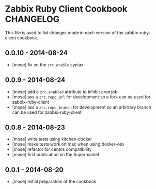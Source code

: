 Zabbix Ruby Client Cookbook CHANGELOG
=====================================

This file is used to list changes made in each version of the zabbix-ruby-client cookbook.

## 0.0.10 - 2014-08-24
- [mose] fix on the `zrc.enable` syntax

## 0.0.9 - 2014-08-24
- [mose] add a `zrc.enabled` attribute to inhibit cron job
- [mose] ass a `zrc.repo_url` for development so a fork can be used for zabbix-ruby-client
- [mose] ass a `zrc.repo_branch` for development so an arbitrary branch can be used for zabbix-ruby-client

## 0.0.8 - 2014-08-23
- [mose] write tests using kitchen-docker
- [mose] make tests work on mac when using docker-osx
- [mose] refactor for centos compatibility
- [mose] first publication on the Supermarket

## 0.0.1 - 2014-08-20
- [mose] Initial preparation of the cookbook
